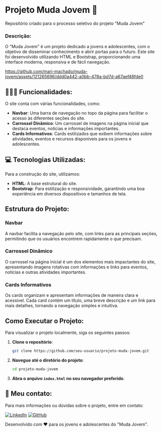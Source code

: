 # Projeto Muda Jovem 🌱

Repositório criado para o processo seletivo do projeto "Muda Jovem"

### Descrição:

O "Muda Jovem" é um projeto dedicado a jovens e adolescentes, com o objetivo de disseminar conhecimento e abrir portas para o futuro. Este site foi desenvolvido utilizando HTML e Bootstrap, proporcionando uma interface moderna, responsiva e de fácil navegação.

https://github.com/mari-machado/muda-jovem/assets/121265696/ddd0a442-a0bb-478a-bd7d-a67aef48fde0

## 👩🏻‍💻 Funcionalidades:

O site conta com várias funcionalidades, como:

- **Navbar**: Uma barra de navegação no topo da página para facilitar o acesso às diferentes seções do site.
- **Carrossel Dinâmico**: Um carrossel de imagens na página inicial que destaca eventos, notícias e informações importantes.
- **Cards Informativos**: Cards estilizados que exibem informações sobre atividades, eventos e recursos disponíveis para os jovens e adolescentes.

## 💻 Tecnologias Utilizadas:

Para a construção do site, utilizamos:

- **HTML**: A base estrutural do site.
- **Bootstrap**: Para estilização e responsividade, garantindo uma boa experiência em diversos dispositivos e tamanhos de tela.

## Estrutura do Projeto:

### Navbar

A navbar facilita a navegação pelo site, com links para as principais seções, permitindo que os usuários encontrem rapidamente o que precisam.

### Carrossel Dinâmico

O carrossel na página inicial é um dos elementos mais impactantes do site, apresentando imagens rotativas com informações e links para eventos, notícias e outras atividades importantes.

### Cards Informativos

Os cards organizam e apresentam informações de maneira clara e acessível. Cada card contém um título, uma breve descrição e um link para mais detalhes, tornando a navegação simples e intuitiva.

## Como Executar o Projeto:

Para visualizar o projeto localmente, siga os seguintes passos:

1. **Clone o repositório**:
    ```bash
    git clone https://github.com/seu-usuario/projeto-muda-jovem.git
    ```

2. **Navegue até o diretório do projeto**:
    ```bash
    cd projeto-muda-jovem
    ```

3. **Abra o arquivo `index.html` no seu navegador preferido**.


## 🔎 Meu contato:

Para mais informações ou dúvidas sobre o projeto, entre em contato:


[![LinkedIn](https://img.shields.io/badge/LinkedIn-0077B5?style=for-the-badge&logo=linkedin&logoColor=white)](https://www.linkedin.com/in/mariaeduardammendes/)
[![GitHub](https://img.shields.io/badge/GitHub-100000?style=for-the-badge&logo=github&logoColor=white)](https://github.com/mari-machado)

Desenvolvido com ❤️ para os jovens e adolescentes do "Muda Jovem".

